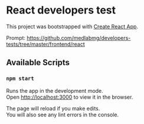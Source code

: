 # React developers test

This project was bootstrapped with [Create React App](https://github.com/facebook/create-react-app).

Prompt: https://github.com/medlabmg/developers-tests/tree/master/frontend/react

## Available Scripts

### `npm start`

Runs the app in the development mode.\
Open [http://localhost:3000](http://localhost:3000) to view it in the browser.

The page will reload if you make edits.\
You will also see any lint errors in the console.
